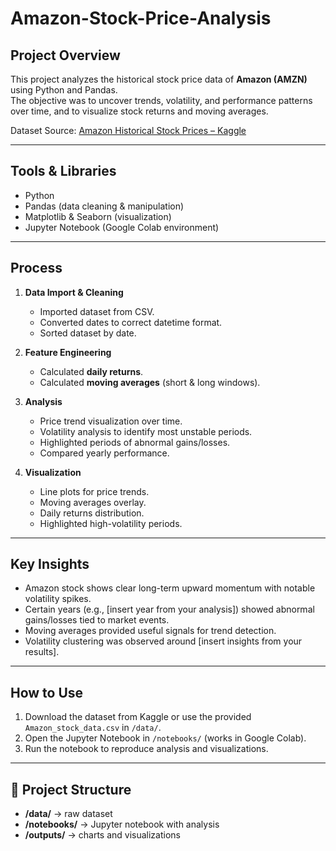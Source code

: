 # Amazon-Stock-Price-Analysis

## Project Overview
This project analyzes the historical stock price data of **Amazon (AMZN)** using Python and Pandas.  
The objective was to uncover trends, volatility, and performance patterns over time, and to visualize stock returns and moving averages.

Dataset Source: [Amazon Historical Stock Prices – Kaggle](https://www.kaggle.com/)

---

## Tools & Libraries
- Python
- Pandas (data cleaning & manipulation)
- Matplotlib & Seaborn (visualization)
- Jupyter Notebook (Google Colab environment)

---

## Process
1. **Data Import & Cleaning**
   - Imported dataset from CSV.
   - Converted dates to correct datetime format.
   - Sorted dataset by date.

2. **Feature Engineering**
   - Calculated **daily returns**.
   - Calculated **moving averages** (short & long windows).

3. **Analysis**
   - Price trend visualization over time.
   - Volatility analysis to identify most unstable periods.
   - Highlighted periods of abnormal gains/losses.
   - Compared yearly performance.

4. **Visualization**
   - Line plots for price trends.
   - Moving averages overlay.
   - Daily returns distribution.
   - Highlighted high-volatility periods.

---

## Key Insights
- Amazon stock shows clear long-term upward momentum with notable volatility spikes.
- Certain years (e.g., [insert year from your analysis]) showed abnormal gains/losses tied to market events.
- Moving averages provided useful signals for trend detection.
- Volatility clustering was observed around [insert insights from your results].

---

## How to Use
1. Download the dataset from Kaggle or use the provided `Amazon_stock_data.csv` in `/data/`.
2. Open the Jupyter Notebook in `/notebooks/` (works in Google Colab).
3. Run the notebook to reproduce analysis and visualizations.

---

## 📂 Project Structure
- **/data/** → raw dataset  
- **/notebooks/** → Jupyter notebook with analysis  
- **/outputs/** → charts and visualizations  
